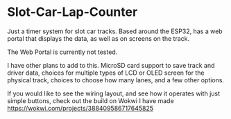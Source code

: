 # Slot-Car-Lap-Counter
Just a timer system for slot car tracks. Based around the ESP32, has a web portal that displays the data, as well as on screens on the track.

The Web Portal is currently not tested.

I have other plans to add to this. MicroSD card support to save track and driver data, choices for multiple types of LCD or OLED screen for the physical track,
choices to choose how many lanes, and a few other options.

If you would like to see the wiring layout, and see how it operates with just simple buttons, check out the build on Wokwi I have made
https://wokwi.com/projects/388409586717645825
